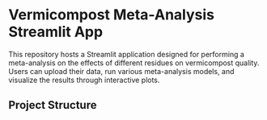# Vermicompost Meta-Analysis Streamlit App

This repository hosts a Streamlit application designed for performing a meta-analysis on the effects of different residues on vermicompost quality. Users can upload their data, run various meta-analysis models, and visualize the results through interactive plots.

## Project Structure
